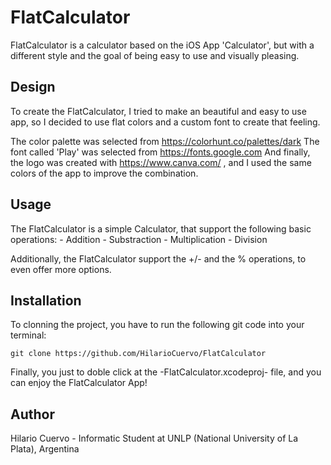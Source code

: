 #  FlatCalculator

FlatCalculator is a calculator based on the iOS App 'Calculator', but with a different style and the goal of being easy to use and visually pleasing.


## Design

To create the FlatCalculator, I tried to make an beautiful and easy to use app, so I decided to use flat colors and a custom font to create that feeling.

The color palette was selected from https://colorhunt.co/palettes/dark
The font called 'Play' was selected from https://fonts.google.com
And finally, the logo was created with https://www.canva.com/ , and I used the same colors of the app to improve the combination.


## Usage

The FlatCalculator is a simple Calculator, that support the following basic operations:
    -   Addition
    -   Substraction
    -   Multiplication
    -   Division
    
Additionally, the FlatCalculator support the +/- and the % operations, to even offer more options.


## Installation

To clonning the project, you have to run the following git code into your terminal:

```
git clone https://github.com/HilarioCuervo/FlatCalculator
```

Finally, you just to doble click at the -FlatCalculator.xcodeproj- file, and you can enjoy the FlatCalculator App!


## Author

Hilario Cuervo - Informatic Student at UNLP (National University of La Plata), Argentina

